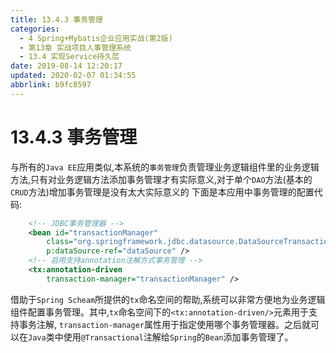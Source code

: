 ```yaml
---
title: 13.4.3 事务管理
categories: 
  - 4 Spring+Mybatis企业应用实战(第2版)
  - 第13章 实战项目人事管理系统
  - 13.4 实现Service持久层
date: 2019-08-14 12:20:17
updated: 2020-02-07 01:34:55
abbrlink: b9fc8597
---
```

# 13.4.3 事务管理
与所有的`Java EE`应用类似,本系统的`事务管理`负责管理业务逻辑组件里的业务逻辑方法,只有对业务逻辑方法添加事务管理才有实际意义,对于单个`DAO`方法(基本的`CRUD`方法)增加事务管理是没有太大实际意义的
下面是本应用中事务管理的配置代码:
```xml
    <!-- JDBC事务管理器 -->
    <bean id="transactionManager"
        class="org.springframework.jdbc.datasource.DataSourceTransactionManager"
        p:dataSource-ref="dataSource" />
    <!-- 启用支持annotation注解方式事务管理 -->
    <tx:annotation-driven
        transaction-manager="transactionManager" />
```
借助于`Spring Scheam`所提供的`tx`命名空间的帮助,系统可以非常方便地为业务逻辑组件配置事务管理。其中,`tx`命名空间下的`<tx:annotation-driven/>`元素用于支持事务注解, `transaction-manager`属性用于指定使用哪个事务管理器。之后就可以在`Java`类中使用`@Transactional`注解给`Spring`的`Bean`添加事务管理了。
